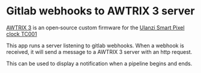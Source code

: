 # Gitlab webhooks to AWTRIX 3 server

[AWTRIX 3](https://github.com/Blueforcer/awtrix3) is an open‑source custom firmware for the [Ulanzi Smart Pixel clock TC001](https://www.ulanzi.com/products/ulanzi-pixel-smart-clock-2882)

This app runs a server listening to gitlab webhooks.
When a webhook is received, it will send a message to a AWTRIX 3 server with an http request.

This can be used to display a notification when a pipeline begins and ends.